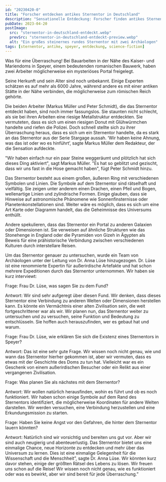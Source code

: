 ```yaml
---
id: "20230420-0"
title: "Forscher entdecken antikes Sternentor in Deutschland"
description: "Sensationelle Entdeckung: Forscher finden antikes Sternentor in der Nähe der Stadt Speyer in Deutschland"
pubDate: 2023-04-20
postImage:
  src: "sternentor-in-deutschland-entdeckt.webp"
  prevSrc: "sternentor-in-deutschland-entdeckt-preview.webp"
  alt: "Ein großes steinernes rundes Sternentor mit zwei Archäologen"
tags: [sternentor, antike, speyer, entdeckung, science-fiction]
---
```


Was für eine Überraschung! Bei Bauarbeiten in der Nähe des Kaiser- und Mariendoms in Speyer, einem bedeutenden romanischen Bauwerk, haben zwei Arbeiter möglicherweise ein mysteriöses Portal freigelegt.

Seine Herkunft und sein Alter sind noch unbekannt. Einige Experten schätzen es auf mehr als 6000 Jahre, während andere es mit einer antiken Stätte in der Nähe verbinden, die möglicherweise zum römischen Reich gehörte.

Die beiden Arbeiter (Markus Müller und Peter Schmidt), die das Sternentor entdeckt haben, sind noch immer fassungslos. Sie staunten nicht schlecht, als sie bei ihren Arbeiten eine riesige Metallstruktur entdeckten. Sie vermuteten, dass es sich um einen riesigen Donut mit Glühwürmchen handelte und riefen die Polizei. Doch schnell stellte sich zu ihrer Überraschung heraus, dass es sich um ein Sternentor handelte, da es stark an das Sternentor aus der Serie Stargage aussah. ‘Wir haben keine Ahnung, was das ist oder wo es hinführt’, sagte Markus Müller dem Redakteur, der die Sensation aufdeckte.

"Wir haben einfach nur ein paar Steine weggeräumt und plötzlich hat sich dieses Ding aktiviert", sagt Markus Müller. "Es hat so geblitzt und gezischt, dass wir uns fast in die Hose gemacht haben", fügt Peter Schmidt hinzu.

Das Sternentor besteht aus einem großen, äußeren Ring mit verschiedenen Symbolen und Linien. Die Symbole auf dem Sternentor sind rätselhaft und vielfältig. Sie zeigen unter anderem einen Drachen, einen Pfeil und Bogen, wellenartige Linien und zylindrische Formen. Einige glauben, dass sie Hinweise auf astronomische Phänomene wie Sonnenfinsternisse oder Planetenkonstellationen sind. Weiter wäre es möglich, dass es sich um eine Art Karte oder Diagramm handelt, das die Geheimnisse des Universums enthüllt.

Andere spekulieren, dass das Sternentor ein Portal zu anderen Galaxien oder Dimensionen ist. Sie verweisen auf ähnliche Strukturen wie das Stonehenge in England oder die Pyramiden von Gizeh in Ägypten als Beweis für eine prähistorische Verbindung zwischen verschiedenen Kulturen durch interstellare Reisen.

Um das Sternentor genauer zu untersuchen, wurde ein Team von Archäologen unter der Leitung von Dr. Anna Lüse hinzugezogen. Dr. Lüse ist eine renommierte Expertin für außerirdische Artefakte und hat schon mehrere Expeditionen durch das Sternentor unternommen. Wir haben sie kurz interviewt:

Frage: Frau Dr. Lüse, was sagen Sie zu dem Fund?

Antwort: Wir sind sehr aufgeregt über diesen Fund. Wir denken, dass dieses Sternentor eine Verbindung zu anderen Welten oder Dimensionen herstellen kann. Es könnte ein Vermächtnis einer alten Zivilisation sein, die weit fortgeschrittener war als wir. Wir planen nun, das Sternentor weiter zu untersuchen und zu versuchen, seine Funktion und Bedeutung zu entschlüsseln. Sie hoffen auch herauszufinden, wer es gebaut hat und warum.

Frage: Frau Dr. Lüse, wie erklären Sie sich die Existenz eines Sternentors in Speyer?

Antwort: Das ist eine sehr gute Frage. Wir wissen noch nicht genau, wie und wann das Sternentor hierher gekommen ist, aber wir vermuten, dass es etwas mit der Geschichte des Doms zu tun hat. Vielleicht war es ein Geschenk von einem außerirdischen Besucher oder ein Relikt aus einer vergangenen Zivilisation.

Frage: Was planen Sie als nächstes mit dem Sternentor?

Antwort: Wir wollen natürlich herausfinden, wohin es führt und ob es noch funktioniert. Wir haben schon einige Symbole auf dem Rand des Sternentors identifiziert, die möglicherweise Koordinaten für andere Welten darstellen. Wir werden versuchen, eine Verbindung herzustellen und eine Erkundungsmission zu starten.

Frage: Haben Sie keine Angst vor den Gefahren, die hinter dem Sternentor lauern könnten?

Antwort: Natürlich sind wir vorsichtig und bereiten uns gut vor. Aber wir sind auch neugierig und abenteuerlustig. Das Sternentor bietet uns eine einmalige Chance, neue Horizonte zu entdecken und mehr über das Universum zu lernen. Dies ist eine einmalige Gelegenheit für die Wissenschaft und die Menschheit”, sagte Dr. Anna Lüse. Wir könnten kurz davor stehen, einige der größten Rätsel des Lebens zu lösen. Wir freuen uns schon auf die Reise! Wir wissen noch nicht genau, wie es funktioniert oder was es bewirkt, aber wir sind bereit für jede Überraschung.”

